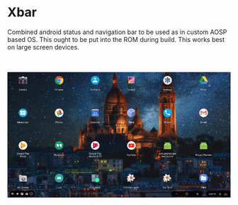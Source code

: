 # Xbar
Combined android status and navigation bar to be used as in custom AOSP based OS. This ought to be put into the ROM during build.
This works best on large screen devices.
 
&nbsp;  
&nbsp;  
![test](https://github.com/kwameasare/Xbar/blob/master/xbar.gif)
